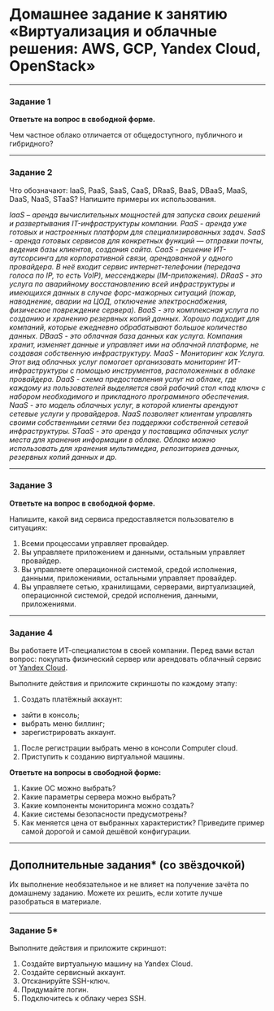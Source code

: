 # Домашнее задание к занятию «Виртуализация и облачные решения: AWS, GCP, Yandex Cloud, OpenStack»

---

### Задание 1
 
**Ответьте на вопрос в свободной форме.**

Чем частное облако отличается от общедоступного, публичного и гибридного?

 

 
---

### Задание 2 


Что обозначают: IaaS, PaaS, SaaS, CaaS, DRaaS, BaaS, DBaaS, MaaS, DaaS, NaaS, STaaS? Напишите примеры их использования.

*IaaS – аренда вычислительных мощностей для запуска своих решений и развертывания IT-инфраструктуры компании.
 PaaS - аренда уже готовых и настроенных платформ для специализированных задач.
 SaaS - аренда готовых сервисов для конкретных функций — отправки почты, ведения базы клиентов, создания сайта.
 CaaS - решение ИТ-аутсорсинга для корпоративной связи, арендованной у одного провайдера. В неё входит сервис интернет-телефонии (передача голоса по IP, то есть VoIP), мессенджеры (IM-приложения).
 DRaaS -  это услуга по аварийному восстановлению всей инфраструктуры и имеющихся данных в случае форс-мажорных ситуаций (пожар, наводнение, аварии на ЦОД, отключение электроснабжения, физическое повреждение сервера).
 BaaS - это комплексная услуга по созданию и хранению резервных копий данных. Хорошо подходит для компаний, которые ежедневно обрабатывают большое количество данных.
 DBaaS - это облачная база данных как услуга. Компания хранит, изменяет данные и управляет ими на облачной платформе, не создавая собственную инфраструктуру.
 MaaS - Мониторинг как Услуга. Этот вид облачных услуг помогает организовать мониторинг ИТ-инфраструктуры с помощью инструментов, расположенных в облаке провайдера. 
 DaaS - схема предоставления услуг на облаке, где каждому из пользователей выделяется свой рабочий стол «под ключ» с набором необходимого и прикладного программного обеспечения.
 NaaS - это модель облачных услуг, в которой клиенты арендуют сетевые услуги у провайдеров. NaaS позволяет клиентам управлять своими собственными сетями без поддержки собственной сетевой инфраструктуры.
 STaaS - это аренда у поставщика облачных услуг места для хранения информации в облаке. Облако можно использовать для хранения мультимедиа, репозиториев данных, резервных копий данных и др.*
 
---

### Задание 3 
 
**Ответьте на вопрос в свободной форме.**

Напишите, какой вид сервиса предоставляется пользователю в ситуациях:
 
1. Всеми процессами управляет провайдер.
1. Вы управляете приложением и данными, остальным управляет провайдер. 
1. Вы управляете операционной системой, средой исполнения, данными, приложениями, остальными управляет провайдер.
1. Вы управляете сетью, хранилищами, серверами, виртуализацией, операционной системой, средой исполнения, данными, приложениями.
 
---
 
### Задание 4 
 
 
Вы работаете ИТ-специалистом в своей компании. Перед вами встал вопрос: покупать физический сервер или арендовать облачный сервис от [Yandex Cloud](https://cloud.yandex.ru).
 
Выполните действия и приложите скриншоты по каждому этапу:

1. Создать платёжный аккаунт:
  - зайти в консоль;
  - выбрать меню биллинг; 
  - зарегистрировать аккаунт.
1. После регистрации выбрать меню в консоли Computer cloud. 
1. Приступить к созданию виртуальной машины. 
 
**Ответьте на вопросы в свободной форме:**
 
1. Какие ОС можно выбрать?
1. Какие параметры сервера можно выбрать?
1. Какие компоненты мониторинга можно создать?
1. Какие системы безопасности предусмотрены?
1. Как меняется цена от выбранных характеристик? Приведите пример самой дорогой и самой дешёвой конфигурации. 

---

## Дополнительные задания* (со звёздочкой)

Их выполнение необязательное и не влияет на получение зачёта по домашнему заданию. Можете их решить, если хотите лучше разобраться в материале.
 
---

### Задание 5* 

Выполните действия и приложите скриншот:

1. Создайте виртуальную машину на Yandex Cloud.
1. Создайте сервисный аккаунт.
1. Отсканируйте SSH-ключ.
1. Придумайте логин.
1. Подключитесь к облаку через SSH. 
 

